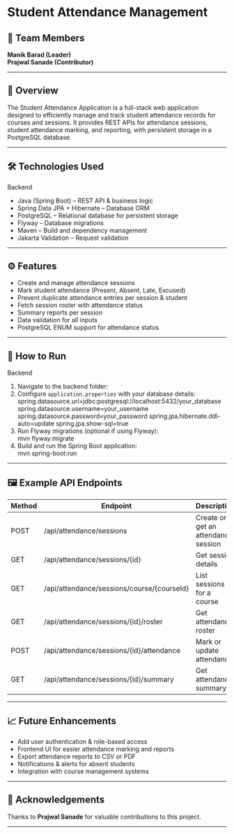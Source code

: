 # Student Attendance Management

## 👥 Team Members  
**Manik Barad (Leader)**  
**Prajwal Sanade (Contributor)**

---

## 📌 Overview  
The Student Attendance Application is a full-stack web application designed to efficiently manage and track student attendance records for courses and sessions. It provides REST APIs for attendance sessions, student attendance marking, and reporting, with persistent storage in a PostgreSQL database.

---

## 🛠 Technologies Used

Backend  
- Java (Spring Boot) – REST API & business logic  
- Spring Data JPA + Hibernate – Database ORM  
- PostgreSQL – Relational database for persistent storage  
- Flyway – Database migrations  
- Maven – Build and dependency management  
- Jakarta Validation – Request validation  

---

## ⚙ Features

- Create and manage attendance sessions  
- Mark student attendance (Present, Absent, Late, Excused)  
- Prevent duplicate attendance entries per session & student  
- Fetch session roster with attendance status  
- Summary reports per session  
- Data validation for all inputs  
- PostgreSQL ENUM support for attendance status  

---

## 🚀 How to Run

Backend

1. Navigate to the backend folder:  
2. Configure `application.properties` with your database details:  
spring.datasource.url=jdbc:postgresql://localhost:5432/your_database
spring.datasource.username=your_username
spring.datasource.password=your_password
spring.jpa.hibernate.ddl-auto=update
spring.jpa.show-sql=true
3. Run Flyway migrations (optional if using Flyway):  
mvn flyway:migrate
4. Build and run the Spring Boot application:  
mvn spring-boot:run

---

## 🖼 Example API Endpoints

| Method | Endpoint                              | Description                      |
|--------|-------------------------------------|---------------------------------|
| POST   | /api/attendance/sessions            | Create or get an attendance session |
| GET    | /api/attendance/sessions/{id}       | Get session details             |
| GET    | /api/attendance/sessions/course/{courseId} | List sessions for a course     |
| GET    | /api/attendance/sessions/{id}/roster| Get attendance roster          |
| POST   | /api/attendance/sessions/{id}/attendance | Mark or update attendance      |
| GET    | /api/attendance/sessions/{id}/summary | Get attendance summary         |

---

## 📈 Future Enhancements

- Add user authentication & role-based access  
- Frontend UI for easier attendance marking and reports  
- Export attendance reports to CSV or PDF  
- Notifications & alerts for absent students  
- Integration with course management systems  

---

## 🙌 Acknowledgements

Thanks to **Prajwal Sanade** for valuable contributions to this project.

---

